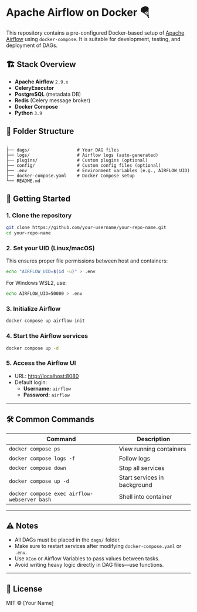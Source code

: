 # Apache Airflow on Docker 🪂

This repository contains a pre-configured Docker-based setup of [Apache Airflow](https://airflow.apache.org/) using `docker-compose`. It is suitable for development, testing, and deployment of DAGs.

## 🏗️ Stack Overview

- **Apache Airflow** `2.9.x`
- **CeleryExecutor**
- **PostgreSQL** (metadata DB)
- **Redis** (Celery message broker)
- **Docker Compose**
- **Python** `3.9`

## 📁 Folder Structure

```
.
├── dags/                  # Your DAG files
├── logs/                  # Airflow logs (auto-generated)
├── plugins/               # Custom plugins (optional)
├── config/                # Custom config files (optional)
├── .env                   # Environment variables (e.g., AIRFLOW_UID)
├── docker-compose.yaml    # Docker Compose setup
└── README.md
```

## 🚀 Getting Started

### 1. Clone the repository

```bash
git clone https://github.com/your-username/your-repo-name.git
cd your-repo-name
```

### 2. Set your UID (Linux/macOS)

This ensures proper file permissions between host and containers:

```bash
echo "AIRFLOW_UID=$(id -u)" > .env
```

For Windows WSL2, use:
```bash
echo AIRFLOW_UID=50000 > .env
```

### 3. Initialize Airflow

```bash
docker compose up airflow-init
```

### 4. Start the Airflow services

```bash
docker compose up -d
```

### 5. Access the Airflow UI

- URL: [http://localhost:8080](http://localhost:8080)
- Default login:
  - **Username:** `airflow`
  - **Password:** `airflow`

---

## 🛠 Common Commands

| Command | Description |
|--------|-------------|
| `docker compose ps` | View running containers |
| `docker compose logs -f` | Follow logs |
| `docker compose down` | Stop all services |
| `docker compose up -d` | Start services in background |
| `docker compose exec airflow-webserver bash` | Shell into container |

---

## ⚠️ Notes

- All DAGs must be placed in the `dags/` folder.
- Make sure to restart services after modifying `docker-compose.yaml` or `.env`.
- Use `XCom` or Airflow Variables to pass values between tasks.
- Avoid writing heavy logic directly in DAG files—use functions.

---

## 📄 License

MIT © [Your Name]
